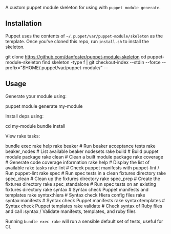 A custom puppet module skeleton for using with `puppet module generate`.

## Installation

Puppet uses the contents of `~/.puppet/var/puppet-module/skeleton` as the template. Once you've cloned this repo, run `install.sh` to install the skeleton.

  git clone https://github.com/danfoster/puppet-module-skeleton 
  cd puppet-module-skeleton
  find skeleton -type f | git checkout-index --stdin --force --prefix="$HOME/.puppet/var/puppet-module/" --

## Usage

Generate your module using:

  puppet module generate my-module

Install deps using:

  cd my-module
  bundle install

View rake tasks:

  bundle exec rake help
  rake beaker            # Run beaker acceptance tests
  rake beaker_nodes      # List available beaker nodesets
  rake build             # Build puppet module package
  rake clean             # Clean a built module package
  rake coverage          # Generate code coverage information
  rake help              # Display the list of available rake tasks
  rake lint              # Check puppet manifests with puppet-lint / Run puppet-lint
  rake spec              # Run spec tests in a clean fixtures directory
  rake spec_clean        # Clean up the fixtures directory
  rake spec_prep         # Create the fixtures directory
  rake spec_standalone   # Run spec tests on an existing fixtures directory
  rake syntax            # Syntax check Puppet manifests and templates
  rake syntax:hiera      # Syntax check Hiera config files
  rake syntax:manifests  # Syntax check Puppet manifests
  rake syntax:templates  # Syntax check Puppet templates
  rake validate          # Check syntax of Ruby files and call :syntax / Validate manifests, templates, and ruby files

Running `bundle exec rake` will run a sensible default set of tests, useful for CI.
